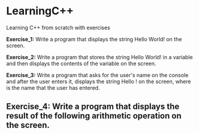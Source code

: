 # LearningC++
Learning C++ from scratch with exercises

**Exercise_1:**
Write a program that displays the string Hello World! on the screen.

**Exercise_2:** 
Write a program that stores the string Hello World! in a variable and then displays the contents of the variable on the screen.

**Exercise_3:**
Write a program that asks for the user's name on the console and after the user enters it, displays the string Hello <name>! on the screen, where <name> is the name that the user has entered.

**Exercise_4:**
Write a program that displays the result of the following arithmetic operation on the screen.
  ----

